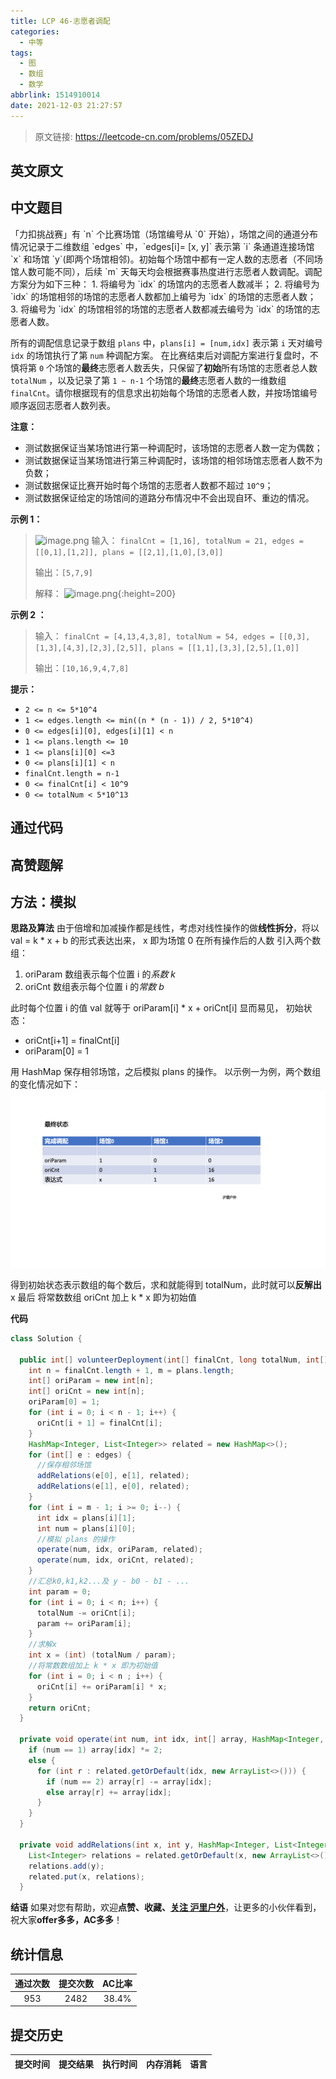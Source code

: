 ```yaml
---
title: LCP 46-志愿者调配
categories:
  - 中等
tags:
  - 图
  - 数组
  - 数学
abbrlink: 1514910014
date: 2021-12-03 21:27:57
---
```


> 原文链接: https://leetcode-cn.com/problems/05ZEDJ


## 英文原文
<div></div>

## 中文题目
<div>「力扣挑战赛」有 `n` 个比赛场馆（场馆编号从 `0` 开始），场馆之间的通道分布情况记录于二维数组 `edges` 中，`edges[i]= [x, y]` 表示第 `i` 条通道连接场馆 `x` 和场馆 `y`(即两个场馆相邻)。初始每个场馆中都有一定人数的志愿者（不同场馆人数可能不同），后续 `m` 天每天均会根据赛事热度进行志愿者人数调配。调配方案分为如下三种：
1. 将编号为 `idx` 的场馆内的志愿者人数减半；
2. 将编号为 `idx` 的场馆相邻的场馆的志愿者人数都加上编号为 `idx` 的场馆的志愿者人数；
3. 将编号为 `idx` 的场馆相邻的场馆的志愿者人数都减去编号为 `idx` 的场馆的志愿者人数。

所有的调配信息记录于数组 `plans` 中，`plans[i] = [num,idx]` 表示第 `i` 天对编号 `idx` 的场馆执行了第 `num` 种调配方案。
在比赛结束后对调配方案进行复盘时，不慎将第 `0` 个场馆的**最终**志愿者人数丢失，只保留了**初始**所有场馆的志愿者总人数 `totalNum` ，以及记录了第 `1 ~ n-1` 个场馆的**最终**志愿者人数的一维数组 `finalCnt`。请你根据现有的信息求出初始每个场馆的志愿者人数，并按场馆编号顺序返回志愿者人数列表。

**注意：**
- 测试数据保证当某场馆进行第一种调配时，该场馆的志愿者人数一定为偶数；
- 测试数据保证当某场馆进行第三种调配时，该场馆的相邻场馆志愿者人数不为负数；
- 测试数据保证比赛开始时每个场馆的志愿者人数都不超过 `10^9`；
- 测试数据保证给定的场馆间的道路分布情况中不会出现自环、重边的情况。


**示例 1：**
>![image.png](https://pic.leetcode-cn.com/1630061228-gnZsOz-image.png)
> 输入：
>`finalCnt = [1,16], totalNum = 21, edges = [[0,1],[1,2]], plans = [[2,1],[1,0],[3,0]]`
>
> 输出：`[5,7,9]`
>
> 解释：
> ![image.png](https://pic.leetcode-cn.com/1630061300-WuVkeF-image.png){:height=200}


**示例 2 ：**
> 输入：
>`finalCnt = [4,13,4,3,8], totalNum = 54, edges = [[0,3],[1,3],[4,3],[2,3],[2,5]], plans = [[1,1],[3,3],[2,5],[1,0]]`
>
> 输出：`[10,16,9,4,7,8]`



**提示：**
- `2 <= n <= 5*10^4`
- `1 <= edges.length <= min((n * (n - 1)) / 2, 5*10^4)`
- `0 <= edges[i][0], edges[i][1] < n`
- `1 <= plans.length <= 10`
- `1 <= plans[i][0] <=3`
- `0 <= plans[i][1] < n`
- `finalCnt.length = n-1`
- `0 <= finalCnt[i] < 10^9`
- `0 <= totalNum < 5*10^13`
</div>

## 通过代码
<RecoDemo>
</RecoDemo>


## 高赞题解
## 方法：模拟


**思路及算法**
由于倍增和加减操作都是线性，考虑对线性操作的做**线性拆分**，将以 val = k * x + b 的形式表达出来， x 即为场馆 0 在所有操作后的人数
引入两个数组：
1. oriParam 数组表示每个位置 i 的*系数 k*
2. oriCnt 数组表示每个位置 i 的*常数 b*

此时每个位置 i 的值 val 就等于 oriParam[i] * x + oriCnt[i]
显而易见，
初始状态：
 - oriCnt[i+1] = finalCnt[i]
 - oriParam[0] = 1

用 HashMap 保存相邻场馆，之后模拟 plans 的操作。
以示例一为例，两个数组的变化情况如下：
![力扣赛.gif](../images/05ZEDJ-0.gif)


得到初始状态表示数组的每个数后，求和就能得到 totalNum，此时就可以**反解出** x
最后 将常数数组 oriCnt 加上 k * x 即为初始值

**代码**

```java
class Solution {

  public int[] volunteerDeployment(int[] finalCnt, long totalNum, int[][] edges, int[][] plans) {
    int n = finalCnt.length + 1, m = plans.length;
    int[] oriParam = new int[n];
    int[] oriCnt = new int[n];
    oriParam[0] = 1;
    for (int i = 0; i < n - 1; i++) {
      oriCnt[i + 1] = finalCnt[i];
    }
    HashMap<Integer, List<Integer>> related = new HashMap<>();
    for (int[] e : edges) {
      //保存相邻场馆
      addRelations(e[0], e[1], related);
      addRelations(e[1], e[0], related);
    }
    for (int i = m - 1; i >= 0; i--) {
      int idx = plans[i][1];
      int num = plans[i][0];
      //模拟 plans 的操作
      operate(num, idx, oriParam, related);
      operate(num, idx, oriCnt, related);
    }
    //汇总k0,k1,k2...及 y - b0 - b1 - ...
    int param = 0;
    for (int i = 0; i < n; i++) {
      totalNum -= oriCnt[i];
      param += oriParam[i];
    }
    //求解x
    int x = (int) (totalNum / param);
    //将常数数组加上 k * x 即为初始值
    for (int i = 0; i < n ; i++) {
      oriCnt[i] += oriParam[i] * x;
    }
    return oriCnt;
  }

  private void operate(int num, int idx, int[] array, HashMap<Integer, List<Integer>> related) {
    if (num == 1) array[idx] *= 2;
    else {
      for (int r : related.getOrDefault(idx, new ArrayList<>())) {
        if (num == 2) array[r] -= array[idx];
        else array[r] += array[idx];
      }
    }
  }

  private void addRelations(int x, int y, HashMap<Integer, List<Integer>> related) {
    List<Integer> relations = related.getOrDefault(x, new ArrayList<>());
    relations.add(y);
    related.put(x, relations);
  }

```

**结语**
如果对您有帮助，欢迎**点赞、收藏、[关注 沪里户外](/u/hu-li-hu-wai/)**，让更多的小伙伴看到，祝大家**offer多多，AC多多**！

## 统计信息
| 通过次数 | 提交次数 | AC比率 |
| :------: | :------: | :------: |
|    953    |    2482    |   38.4%   |

## 提交历史
| 提交时间 | 提交结果 | 执行时间 |  内存消耗  | 语言 |
| :------: | :------: | :------: | :--------: | :--------: |
